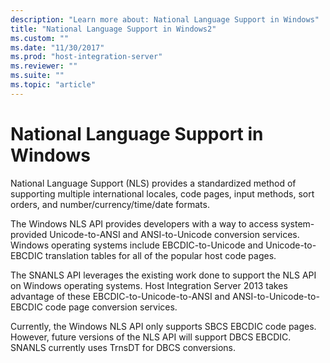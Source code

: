 ```yaml
---
description: "Learn more about: National Language Support in Windows"
title: "National Language Support in Windows2"
ms.custom: ""
ms.date: "11/30/2017"
ms.prod: "host-integration-server"
ms.reviewer: ""
ms.suite: ""
ms.topic: "article"
---
```

# National Language Support in Windows
National Language Support (NLS) provides a standardized method of supporting multiple international locales, code pages, input methods, sort orders, and number/currency/time/date formats.  
  
 The Windows NLS API provides developers with a way to access system-provided Unicode-to-ANSI and ANSI-to-Unicode conversion services. Windows operating systems include EBCDIC-to-Unicode and Unicode-to-EBCDIC translation tables for all of the popular host code pages.  
  
 The SNANLS API leverages the existing work done to support the NLS API on Windows operating systems. Host Integration Server 2013 takes advantage of these EBCDIC-to-Unicode-to-ANSI and ANSI-to-Unicode-to-EBCDIC code page conversion services.  
  
 Currently, the Windows NLS API only supports SBCS EBCDIC code pages. However, future versions of the NLS API will support DBCS EBCDIC. SNANLS currently uses TrnsDT for DBCS conversions.
